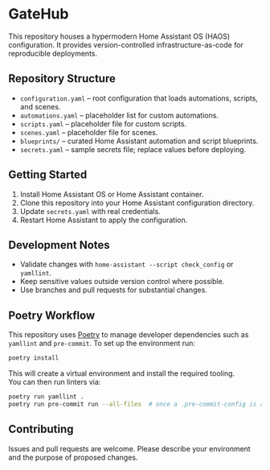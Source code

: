 # GateHub

This repository houses a hypermodern Home Assistant OS (HAOS) configuration.  It provides
version-controlled infrastructure-as-code for reproducible deployments.

## Repository Structure
- `configuration.yaml` – root configuration that loads automations, scripts, and scenes.
- `automations.yaml` – placeholder list for custom automations.
- `scripts.yaml` – placeholder file for custom scripts.
- `scenes.yaml` – placeholder file for scenes.
- `blueprints/` – curated Home Assistant automation and script blueprints.
- `secrets.yaml` – sample secrets file; replace values before deploying.

## Getting Started
1. Install Home Assistant OS or Home Assistant container.
2. Clone this repository into your Home Assistant configuration directory.
3. Update `secrets.yaml` with real credentials.
4. Restart Home Assistant to apply the configuration.

## Development Notes
- Validate changes with `home-assistant --script check_config` or `yamllint`.
- Keep sensitive values outside version control where possible.
- Use branches and pull requests for substantial changes.

## Poetry Workflow
This repository uses [Poetry](https://python-poetry.org/) to manage developer dependencies such as
`yamllint` and `pre-commit`. To set up the environment run:

```bash
poetry install
```

This will create a virtual environment and install the required tooling.  
You can then run linters via:

```bash
poetry run yamllint .
poetry run pre-commit run --all-files  # once a .pre-commit-config is added
```

## Contributing
Issues and pull requests are welcome.  Please describe your environment and the
purpose of proposed changes.

